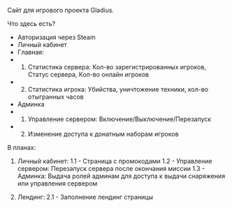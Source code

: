 Сайт для игрового проекта Gladius.


Что здесь есть?

- Авторизация через Steam
- Личный кабинет
 - Главная: 
  - 1. Статистика сервера: Кол-во зарегистрированных игроков, Статус сервера, Кол-во онлайн игроков
  - 2. Статистика игрока: Убийства, уничтожение техники, кол-во отыгранных часов
 - Админка
  - 1. Управление сервером: Включение/Выключение/Перезапуск
  - 2. Изменение доступа к донатным наборам игроков

В планах:
1. Личный кабинет:
 1.1 - Страница с промокодами
 1.2 - Управление сервером: Перезапуск сервера после окончания миссии
 1.3 - Админка: Выдача ролей админам для доступа к выдачи снаряжения или управления сервером

2. Лендинг:
 2.1 - Заполнение лендинг страницы
